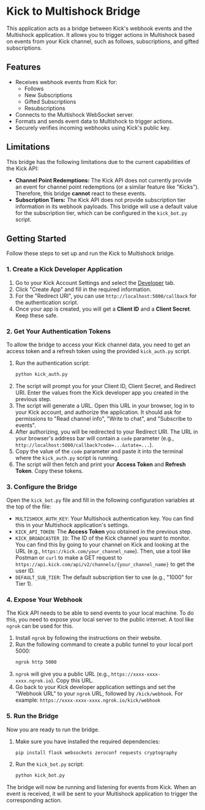 # Kick to Multishock Bridge

This application acts as a bridge between Kick's webhook events and the Multishock application. It allows you to trigger actions in Multishock based on events from your Kick channel, such as follows, subscriptions, and gifted subscriptions.

## Features

-   Receives webhook events from Kick for:
    -   Follows
    -   New Subscriptions
    -   Gifted Subscriptions
    -   Resubscriptions
-   Connects to the Multishock WebSocket server.
-   Formats and sends event data to Multishock to trigger actions.
-   Securely verifies incoming webhooks using Kick's public key.

## Limitations

This bridge has the following limitations due to the current capabilities of the Kick API:

-   **Channel Point Redemptions:** The Kick API does not currently provide an event for channel point redemptions (or a similar feature like "Kicks"). Therefore, this bridge **cannot** react to these events.
-   **Subscription Tiers:** The Kick API does not provide subscription tier information in its webhook payloads. This bridge will use a default value for the subscription tier, which can be configured in the `kick_bot.py` script.

## Getting Started

Follow these steps to set up and run the Kick to Multishock bridge.

### 1. Create a Kick Developer Application

1.  Go to your Kick Account Settings and select the [Developer](https://kick.com/settings/developer) tab.
2.  Click "Create App" and fill in the required information.
3.  For the "Redirect URI", you can use `http://localhost:5000/callback` for the authentication script.
4.  Once your app is created, you will get a **Client ID** and a **Client Secret**. Keep these safe.

### 2. Get Your Authentication Tokens

To allow the bridge to access your Kick channel data, you need to get an access token and a refresh token using the provided `kick_auth.py` script.

1.  Run the authentication script:
    ```bash
    python kick_auth.py
    ```
2.  The script will prompt you for your Client ID, Client Secret, and Redirect URI. Enter the values from the Kick developer app you created in the previous step.
3.  The script will generate a URL. Open this URL in your browser, log in to your Kick account, and authorize the application. It should ask for permissions to "Read channel info", "Write to chat", and "Subscribe to events".
4.  After authorizing, you will be redirected to your Redirect URI. The URL in your browser's address bar will contain a `code` parameter (e.g., `http://localhost:5000/callback?code=...&state=...`).
5.  Copy the value of the `code` parameter and paste it into the terminal where the `kick_auth.py` script is running.
6.  The script will then fetch and print your **Access Token** and **Refresh Token**. Copy these tokens.

### 3. Configure the Bridge

Open the `kick_bot.py` file and fill in the following configuration variables at the top of the file:

-   `MULTISHOCK_AUTH_KEY`: Your Multishock authentication key. You can find this in your Multishock application's settings.
-   `KICK_API_TOKEN`: The **Access Token** you obtained in the previous step.
-   `KICK_BROADCASTER_ID`: The ID of the Kick channel you want to monitor. You can find this by going to your channel on Kick and looking at the URL (e.g., `https://kick.com/your_channel_name`). Then, use a tool like Postman or `curl` to make a GET request to `https://api.kick.com/api/v2/channels/{your_channel_name}` to get the user ID.
-   `DEFAULT_SUB_TIER`: The default subscription tier to use (e.g., "1000" for Tier 1).

### 4. Expose Your Webhook

The Kick API needs to be able to send events to your local machine. To do this, you need to expose your local server to the public internet. A tool like `ngrok` can be used for this.

1.  Install `ngrok` by following the instructions on their website.
2.  Run the following command to create a public tunnel to your local port 5000:
    ```bash
    ngrok http 5000
    ```
3.  `ngrok` will give you a public URL (e.g., `https://xxxx-xxxx-xxxx.ngrok.io`). Copy this URL.
4.  Go back to your Kick developer application settings and set the "Webhook URL" to your `ngrok` URL, followed by `/kick/webhook`. For example:
    `https://xxxx-xxxx-xxxx.ngrok.io/kick/webhook`

### 5. Run the Bridge

Now you are ready to run the bridge.

1.  Make sure you have installed the required dependencies:
    ```bash
    pip install flask websockets zeroconf requests cryptography
    ```
2.  Run the `kick_bot.py` script:
    ```bash
    python kick_bot.py
    ```

The bridge will now be running and listening for events from Kick. When an event is received, it will be sent to your Multishock application to trigger the corresponding action.
